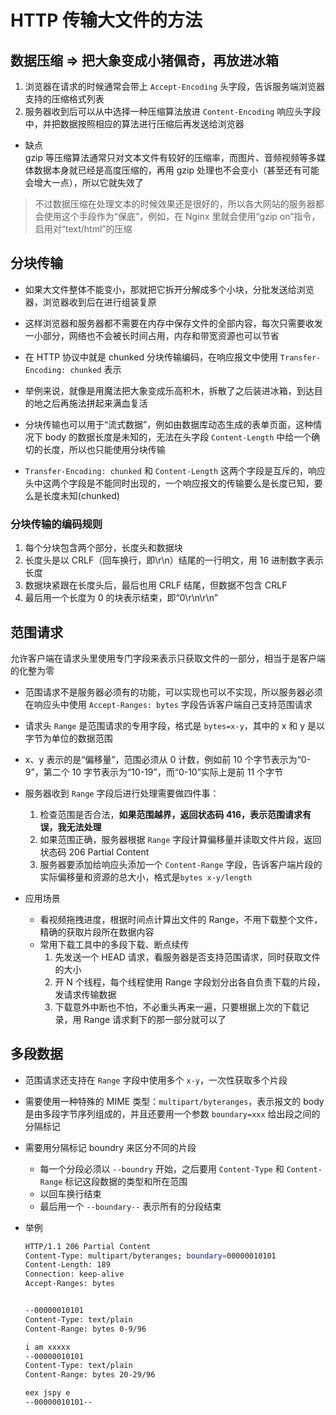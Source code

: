 # HTTP 传输大文件的方法  
## 数据压缩 => 把大象变成小猪佩奇，再放进冰箱  
1. 浏览器在请求的时候通常会带上 `Accept-Encoding` 头字段，告诉服务端浏览器支持的压缩格式列表  
2. 服务器收到后可以从中选择一种压缩算法放进 `Content-Encoding` 响应头字段中，并把数据按照相应的算法进行压缩后再发送给浏览器  

- 缺点  
  gzip 等压缩算法通常只对文本文件有较好的压缩率，而图片、音频视频等多媒体数据本身就已经是高度压缩的，再用 gzip 处理也不会变小（甚至还有可能会增大一点），所以它就失效了  

> 不过数据压缩在处理文本的时候效果还是很好的，所以各大网站的服务器都会使用这个手段作为“保底”，例如，在 Nginx 里就会使用“gzip on”指令，启用对“text/html”的压缩  

## 分块传输  
- 如果大文件整体不能变小，那就把它拆开分解成多个小块，分批发送给浏览器，浏览器收到后在进行组装复原  
- 这样浏览器和服务器都不需要在内存中保存文件的全部内容，每次只需要收发一小部分，网络也不会被长时间占用，内存和带宽资源也可以节省  
- 在 HTTP 协议中就是 chunked 分块传输编码，在响应报文中使用 `Transfer-Encoding: chunked` 表示  
- 举例来说，就像是用魔法把大象变成乐高积木，拆散了之后装进冰箱，到达目的地之后再施法拼起来满血复活  

- 分块传输也可以用于“流式数据”，例如由数据库动态生成的表单页面，这种情况下 body 的数据长度是未知的，无法在头字段 `Content-Length` 中给一个确切的长度，所以也只能使用分块传输  

- `Transfer-Encoding: chunked` 和 `Content-Length` 这两个字段是互斥的，响应头中这两个字段是不能同时出现的，一个响应报文的传输要么是长度已知，要么是长度未知(chunked)  

### 分块传输的编码规则  
1. 每个分块包含两个部分，长度头和数据块
2. 长度头是以 CRLF（回车换行，即\r\n）结尾的一行明文，用 16 进制数字表示长度
3. 数据块紧跟在长度头后，最后也用 CRLF 结尾，但数据不包含 CRLF
4. 最后用一个长度为 0 的块表示结束，即“0\r\n\r\n”

## 范围请求  
允许客户端在请求头里使用专门字段来表示只获取文件的一部分，相当于是客户端的化整为零  
- 范围请求不是服务器必须有的功能，可以实现也可以不实现，所以服务器必须在响应头中使用 `Accept-Ranges: bytes` 字段告诉客户端自己支持范围请求  
- 请求头 `Range` 是范围请求的专用字段，格式是 `bytes=x-y`，其中的 x 和 y 是以字节为单位的数据范围  
- x、y 表示的是“偏移量”，范围必须从 0 计数，例如前 10 个字节表示为“0-9”，第二个 10 字节表示为“10-19”，而“0-10”实际上是前 11 个字节  

- 服务器收到 `Range` 字段后进行处理需要做四件事：  
  1. 检查范围是否合法，**如果范围越界，返回状态码 416，表示范围请求有误，我无法处理**  
  2. 如果范围正确，服务器根据 `Range` 字段计算偏移量并读取文件片段，返回状态码 206 Partial Content  
  3. 服务器要添加给响应头添加一个 `Content-Range` 字段，告诉客户端片段的实际偏移量和资源的总大小，格式是`bytes x-y/length`

- 应用场景  
  - 看视频拖拽进度，根据时间点计算出文件的 Range，不用下载整个文件，精确的获取片段所在数据内容  
  - 常用下载工具中的多段下载、断点续传  
    1. 先发送一个 HEAD 请求，看服务器是否支持范围请求，同时获取文件的大小  
    2. 开 N 个线程，每个线程使用 Range 字段划分出各自负责下载的片段，发请求传输数据  
    3. 下载意外中断也不怕，不必重头再来一遍，只要根据上次的下载记录，用 Range 请求剩下的那一部分就可以了  

## 多段数据  
- 范围请求还支持在 `Range` 字段中使用多个 `x-y`，一次性获取多个片段  
- 需要使用一种特殊的 MIME 类型：`multipart/byteranges`，表示报文的 body 是由多段字节序列组成的，并且还要用一个参数 `boundary=xxx` 给出段之间的分隔标记  
- 需要用分隔标记 boundry 来区分不同的片段  
  - 每一个分段必须以 `--boundry` 开始，之后要用 `Content-Type` 和 `Content-Range` 标记这段数据的类型和所在范围  
  - 以回车换行结束  
  - 最后用一个 `--boundary--` 表示所有的分段结束  

- 举例  
  ```bash
  HTTP/1.1 206 Partial Content
  Content-Type: multipart/byteranges; boundary=00000010101
  Content-Length: 189
  Connection: keep-alive
  Accept-Ranges: bytes


  --00000010101
  Content-Type: text/plain
  Content-Range: bytes 0-9/96

  i am xxxxx
  --00000010101
  Content-Type: text/plain
  Content-Range: bytes 20-29/96

  eex jspy e
  --00000010101--
  ```
